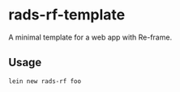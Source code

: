 # rads-rf-template

A minimal template for a web app with Re-frame.

## Usage

```shell
lein new rads-rf foo
```

